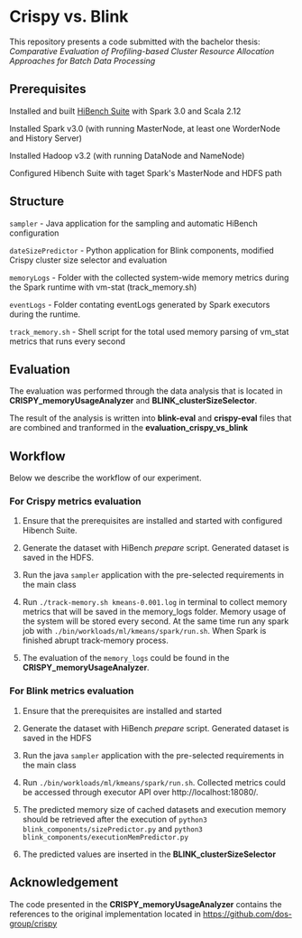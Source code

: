 # Crispy vs. Blink

This repository presents a code submitted with the bachelor thesis: 
*Comparative Evaluation of Profiling-based
Cluster Resource Allocation Approaches for
Batch Data Processing*

## Prerequisites

Installed and built [HiBench Suite](https://github.com/Intel-bigdata/HiBench) with Spark 3.0 and Scala 2.12

Installed Spark v3.0 (with running MasterNode, at least one WorderNode and History Server)

Installed Hadoop v3.2 (with running DataNode and NameNode)

Configured Hibench Suite with taget Spark's MasterNode and HDFS path

## Structure

`sampler` - Java application for the sampling and automatic HiBench configuration

`dateSizePredictor` - Python application for Blink components, modified Crispy cluster size selector and evaluation

`memoryLogs` - Folder with the collected system-wide memory metrics during the Spark runtime with vm-stat (track_memory.sh)

`eventLogs` - Folder contating eventLogs generated by Spark executors during the runtime.

`track_memory.sh` - Shell script for the total used memory parsing of vm_stat metrics that runs every second

## Evaluation

The evaluation was performed through the data analysis that is located in **CRISPY_memoryUsageAnalyzer** and **BLINK_clusterSizeSelector**.

The result of the analysis is written into **blink-eval** and **crispy-eval** files that are combined and tranformed in the **evaluation_crispy_vs_blink**

## Workflow

Below we describe the workflow of our experiment.

### For Crispy metrics evaluation

1. Ensure that the prerequisites are installed and started with configured Hibench Suite.

2. Generate the dataset with HiBench *prepare* script. Generated dataset is saved in the HDFS.

3. Run the java `sampler` application with the pre-selected requirements in the main class

4. Run ```./track-memory.sh kmeans-0.001.log``` in terminal to collect memory metrics that will be saved in the memory_logs folder. Memory usage of the system will be stored every second. At the same time run any spark job with ```./bin/workloads/ml/kmeans/spark/run.sh```. When Spark is finished abrupt track-memory process.

5. The evaluation of the ``memory_logs`` could be found in the **CRISPY_memoryUsageAnalyzer**.


### For Blink metrics evaluation

1. Ensure that the prerequisites are installed and started

2. Generate the dataset with HiBench *prepare* script. Generated dataset is saved in the HDFS

3. Run the java `sampler` application with the pre-selected requirements in the main class

4. Run ```./bin/workloads/ml/kmeans/spark/run.sh```. Collected metrics could be accessed through executor API over http://localhost:18080/. 

5. The predicted memory size of cached datasets and execution memory should be retrieved after the execution of ``python3 blink_components/sizePredictor.py`` and ``python3 blink_components/executionMemPredictor.py``

6. The predicted values are inserted in the **BLINK_clusterSizeSelector**


## Acknowledgement
The code presented in the **CRISPY_memoryUsageAnalyzer** contains the references to the original implementation located in https://github.com/dos-group/crispy

